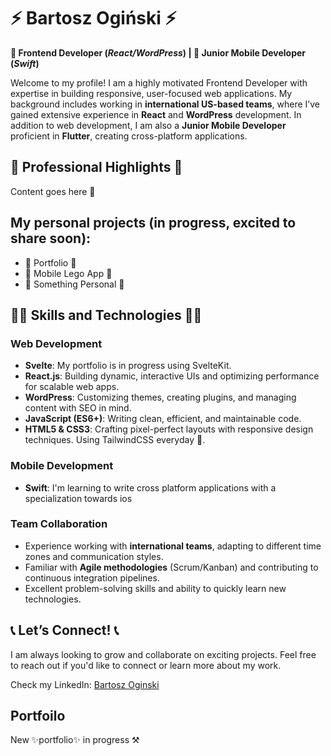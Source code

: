 # ⚡️ Bartosz Ogiński ⚡️

**🎨 Frontend Developer (_React/WordPress_) | 📱 Junior Mobile Developer (_Swift_)**

Welcome to my profile! I am a highly motivated Frontend Developer with expertise in building responsive, user-focused web applications. My background includes working in **international US-based teams**, where I’ve gained extensive experience in **React** and **WordPress** development. In addition to web development, I am also a **Junior Mobile Developer** proficient in **Flutter**, creating cross-platform applications.

## 📸 Professional Highlights 📸
Content goes here 🫡

## My personal projects (in progress, excited to share soon):
- 🔨 Portfolio 🔨
- 🤫 Mobile Lego App 🤫
- 📔 Something Personal 📔

## 👨‍💻 Skills and Technologies 👨‍💻

### Web Development
- **Svelte**: My portfolio is in progress using SvelteKit.
- **React.js**: Building dynamic, interactive UIs and optimizing performance for scalable web apps.
- **WordPress**: Customizing themes, creating plugins, and managing content with SEO in mind.
- **JavaScript (ES6+)**: Writing clean, efficient, and maintainable code.
- **HTML5 & CSS3**: Crafting pixel-perfect layouts with responsive design techniques. Using TailwindCSS everyday 💨.

### Mobile Development
- **Swift**: I'm learning to write cross platform applications with a specialization towards ios 

### Team Collaboration
- Experience working with **international teams**, adapting to different time zones and communication styles.
- Familiar with **Agile methodologies** (Scrum/Kanban) and contributing to continuous integration pipelines.
- Excellent problem-solving skills and ability to quickly learn new technologies.

## 📞 Let’s Connect! 📞
I am always looking to grow and collaborate on exciting projects. Feel free to reach out if you'd like to connect or learn more about my work.

Check my LinkedIn: [Bartosz Oginski](https://www.linkedin.com/in/bartosz-oginski/)

## Portfoilo
New ✨portfolio✨ in progress ⚒️
